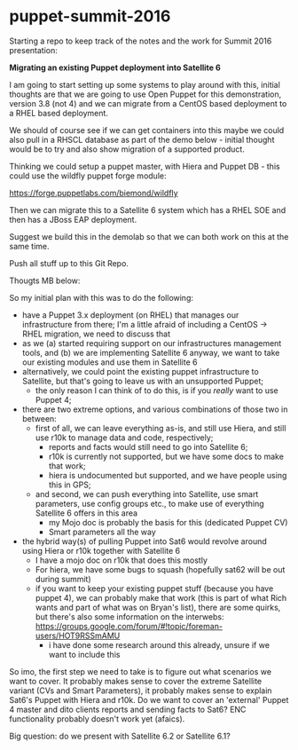 # puppet-summit-2016

Starting a repo to keep track of the notes and the work for Summit 2016
presentation:

**Migrating an existing Puppet deployment into Satellite 6**

I am going to start setting up some systems to play around with this, initial
thoughts are that we are going to use Open Puppet for this demonstration,
version 3.8 (not 4) and we can migrate from a CentOS based deployment to a RHEL
based deployment.

We should of course see if we can get containers into this maybe we could also
pull in a RHSCL database as part of the demo below - initial thought would be
to try and also show migration of a supported product.

Thinking we could setup a puppet master, with Hiera and Puppet DB - this could
use the wildfly puppet forge module:

https://forge.puppetlabs.com/biemond/wildfly

Then we can migrate this to a Satellite 6 system which has a RHEL SOE and then
has a JBoss EAP deployment.

Suggest we build this in the demolab so that we can both work on this at the
same time.

Push all stuff up to this Git Repo.



Thougts MB below: 

So my initial plan with this was to do the following:

- have a Puppet 3.x deployment (on RHEL) that manages our infrastructure from
  there; I'm a little afraid of including a CentOS -> RHEL migration, we need
  to discuss that
- as we (a) started requiring support on our infrastructures management tools,
  and (b) we are implementing Satellite 6 anyway, we want to take our existing
  modules and use them in Satellite 6
- alternatively, we could point the existing puppet infrastructure to
  Satellite, but that's going to leave us with an unsupported Puppet;
  - the only reason I can think of to do this, is if you _really_ want to use
    Puppet 4;
- there are two extreme options, and various combinations of those two
  in between:
  - first of all, we can leave everything as-is, and still use Hiera, and still
    use r10k to manage data and code, respectively;
    - reports and facts would still need to go into Satellite 6;
    - r10k is currently not supported, but we have some docs to make that work;
    - hiera is undocumented but supported, and we have people using this in
      GPS;
  - and second, we can push everything into Satellite, use smart parameters,
    use config groups etc., to make use of everything Satellite 6 offers in
    this area
    - my Mojo doc is probably the basis for this (dedicated Puppet CV)
    - Smart parameters all the way
- the hybrid way(s) of pulling Puppet into Sat6 would revolve around using
  Hiera or r10k together with Satellite 6
  - I have a mojo doc on r10k that does this mostly
  - For hiera, we have some bugs to squash (hopefully sat62 will be out during
    summit)
  - if you want to keep your existing puppet stuff (because you have puppet 4),
    we can probably make that work (this is part of what Rich wants and part of
    what was on Bryan's list), there are some quirks, but there's also some
    information on the interwebs:
    https://groups.google.com/forum/#!topic/foreman-users/HOT9RSSmAMU
    - i have done some research around this already, unsure if we want to
      include this

So imo, the first step we need to take is to figure out what scenarios we want
to cover. It probably makes sense to cover the extreme Satellite variant (CVs
and Smart Parameters), it probably makes sense to explain Sat6's Puppet with
Hiera and r10k. Do we want to cover an 'external' Puppet 4 master and dito
clients reports and sending facts to Sat6? ENC functionality probably doesn't
work yet (afaics).


Big question: do we present with Satellite 6.2 or Satellite 6.1?
